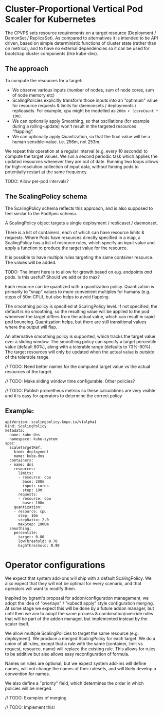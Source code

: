 # Cluster-Proportional Vertical Pod Scaler for Kubernetes

The CPVPS sets resource requirements on a target resource (Deployment / DamonSet / ReplicaSet).
As compared to alternatives it is intended to be API driven, based on simple deterministic
functions of cluster state (rather than on metrics), and to have no external dependencies so it
can be used for bootstrap cluster components (like kube-dns).

## The approach

To compute the resources for a target:

* We observe various inputs (number of nodes, sum of node cores, sum of node memory etc)
* ScalingPolicies explicitly transform those inputs into an "optimum" value for resource requests & limits
  for daemonsets / deployments / replicasets.  For example, cpu might be modelled as `200m + (coreCount * 10m)`.
* We can optionally apply Smoothing, so that oscillations (for example during a rolling-update) won't result in
  the targeted resources "flapping".
* We can optionally apply Quantization, so that the final value will be a human sensible-value. i.e. 256m, not 253m.

We repeat this operation at a regular interval (e.g. every 10 seconds) to compute the target values.  We run
a second periodic task which applies the updated resources whenever they are out of date.  Running two loops allows
for high-resolution collection of input data, without forcing pods to potentially restart at the same frequency.

TODO: Allow per-pod intervals?

## The ScalingPolicy schema

The ScalingPolicy schema reflects this approach, and is also supposed to feel similar to the PodSpec schema.

A ScalingPolicy object targets a single deployment / replicaset / daemonset.

There is a list of containers, each of which can have resource limits & requests.  Where Pods have 
resources directly specified in a map, a ScalingPolicy has a list of resource rules, which specify an
input value and apply a function to produce the target value for the resource.

It is possible to have multiple rules targeting the same container resource.  The values will be added.

TODO: The intent here is to allow for growth based on e.g. endpoints _and_ pods.  Is this useful?  Should we add
or do max?

Each resource can be quantized with a quantization policy.  Quantization is primarily to "snap" values
to more convenient multiples for humans (e.g. steps of 50m CPU), but also helps to avoid flapping.

The smoothing policy is specified at ScalingPolicy level.  If not specified, the default is no smoothing, so the resulting
value will be applied to the pod whenever the target differs from the actual value, which can result in rapid pod bouncing.
Quantization helps, but there are still transitional values where the output will flap.

An alternative smoothing policy is supported, which tracks the target value over a sliding window.  The smoothing policy
can specify a target percentile value (default 80%), along with a tolerable range (defaults to 70%-90%).  The target resources
will only be updated when the actual value is outside of the tolerable range.

// TODO: Need better names for the computed target value vs the actual resources of the target.

// TODO: Make sliding window time configurable.  Other policies?

// TODO: Publish prometheus metrics so these calculations are very visible and it is easy for operators to determine the correct policy

## Example:

```
apiVersion: scalingpolicy.kope.io/v1alpha1
kind: ScalingPolicy
metadata:
  name: kube-dns
  namespace: kube-system
spec:
  scaleTargetRef:
    kind: deployment
    name: kube-dns
  containers:
  - name: dns
    resources:
      limits:
      - resource: cpu
        base: 200m
        input: cores
        step: 10m
      requests:
      - resource: cpu
        base: 100m
    quantization:
    - resource: cpu
      step: 10m
      stepRatio: 2.0
      maxStep: 1000m
  smoothing:
    percentile:
      target: 0.80
      lowThreshold: 0.70
      highThreshold: 0.90
```

# Operator configurations

We expect that system add-ons will ship with a default ScalingPolicy.  We also expect that they will
not be optimal for every scenario, and that operators will want to modify them.

Inspired by bgrant's proposal for addon/configuration management, we adopt the idea of "overlays" / "kubectl apply"
style configuration merging.  At some stage we expect this will be done by a future addon manager, but until
then we aim to adopt the same process & combination/override rules that will be part of the addon manager,
but implemented instead by the scaler itself.

We allow multiple ScalingPolicies to target the same resource (e.g. deployment).  We produce a merged ScalingPolicy
for each target.  We do a union of all rules, except that a rule with the same (container, limit vs request, resource, name)
will replace the existing rule.  This allows for rules to be additive but also allows easy reconfiguration of
formula.

Names on rules are optional, but we expect system add-ins will define names, will not change the names of their rulesets,
and will likely develop a convention for names.

We also define a "priority" field, which determines the order in which policies will be merged.

// TODO: Examples of merging

// TODO: Implement this!